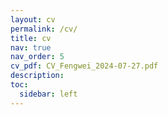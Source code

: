 ```yaml
---
layout: cv
permalink: /cv/
title: cv
nav: true
nav_order: 5
cv_pdf: CV_Fengwei_2024-07-27.pdf
description:
toc:
  sidebar: left
---
```

